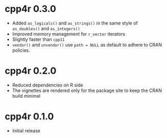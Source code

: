 # cpp4r 0.3.0

* Added `as_logicals()` and `as_strings()` in the same style of `as_doubles()` and `as_integers()`
* Improved memory management for `r_vector` iterators
* Slightly faster than `cpp11`
* `vendor()` and `unvendor()` use `path = NULL` as default to adhere to CRAN policies.

# cpp4r 0.2.0

* Reduced dependencies on R side
* The vignettes are rendered only for the package site to keep the CRAN build minimal

# cpp4r 0.1.0

* Initial release

